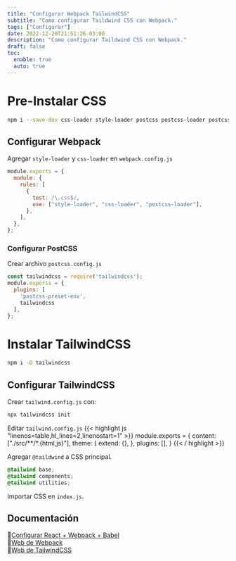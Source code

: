 ```yaml
---
title: "Configurar Webpack TailwindCSS"
subtitle: "Como configurar Taildwind CSS con Webpack."
tags: ["Configurar"]
date: 2022-12-20T21:51:26-03:00
description: "Como configurar Taildwind CSS con Webpack."
draft: false
toc:
  enable: true
  auto: true
---
```


# Pre-Instalar CSS
```bash
npm i --save-dev css-loader style-loader postcss postcss-loader postcss-preset-env
```

## Configurar Webpack
Agregar `style-loader` y `css-loader` en `webpack.config.js`
```js
module.exports = {
  module: {
    rules: [
      {
        test: /\.css$/,
        use: ["style-loader", "css-loader", "postcss-loader"],
      },
    ],
  },
};
```

### Configurar PostCSS
Crear archivo `postcss.config.js`
```js
const tailwindcss = require('tailwindcss');
module.exports = {
  plugins: [
    'postcss-preset-env',
    tailwindcss
  ],
};
```

# Instalar TailwindCSS
```bash
npm i -D tailwindcss
```

## Configurar TailwindCSS
Crear `tailwind.config.js` con:
```bash
npx tailwindcss init
```

Editar `tailwind.config.js`
{{< highlight js "linenos=table,hl_lines=2,linenostart=1" >}}
module.exports = {
  content: ["./src/**/*.{html,js}"],
  theme: {
    extend: {},
  },
  plugins: [],
}
{{< / highlight >}}

Agregar `@taildwind` a CSS principal.
```CSS
@tailwind base;
@tailwind components;
@tailwind utilities;
```

Importar CSS en `index.js`.

## Documentación
:link:[Configurar React + Webpack + Babel](https://techeca.github.io/MiBew/posts/configurar_react_webpack_babel/)\
:link:[Web de Webpack](https://webpack.js.org/concepts/#entry)\
:link:[Web de TailwindCSS](https://tailwindcss.com/docs/installation)

